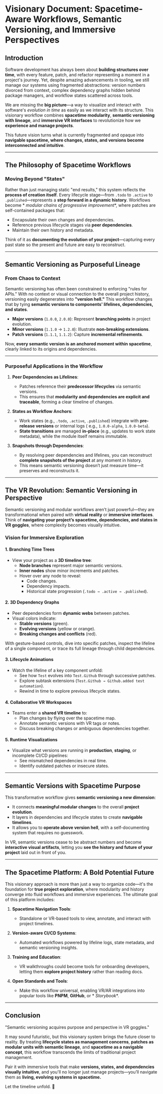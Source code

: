 # Visionary Document: Spacetime-Aware Workflows, Semantic Versioning, and Immersive Perspectives

## Introduction

Software development has always been about **building structures over time**, with every feature, patch, and refactor
representing a moment in a project's journey. Yet, despite amazing advancements in tooling, we still manage our systems
using fragmented abstractions: version numbers divorced from context, complex dependency graphs hidden behind package
managers, and workflow states scattered across tools.

We are missing the **big picture**—a way to visualize and interact with software's *evolution in time* as easily as we
interact with its structure. This visionary workflow combines **spacetime modularity**, **semantic versioning with
lineage**, and **immersive VR interfaces** to revolutionize how we **experience and manage projects**.

This future vision turns what is currently fragmented and opaque into **navigable spacetime, where changes, states, and
versions become interconnected and intuitive**.

---

## The Philosophy of Spacetime Workflows

### Moving Beyond "States"

Rather than just managing static "end results," this system reflects the **process of creation itself**. Every lifecycle
stage—from `.todo` to `.active` to `.published`—represents a **step forward in a dynamic history**. Workflows become *
*modular chains of progressive improvement**, where patches are self-contained packages that:

- Encapsulate their own changes and dependencies.
- Reference previous lifecycle stages via **peer dependencies**.
- Maintain their own history and metadata.

Think of it as **documenting the evolution of your project**—capturing every past state so the present and future are
easy to reconstruct.

---

## Semantic Versioning as Purposeful Lineage

### From Chaos to Context

Semantic versioning has often been constrained to enforcing "rules for APIs." With no context or visual connection to
the overall project history, versioning easily degenerates into **"version hell."** This workflow changes that by tying
**semantic versions to components' lifelines, dependencies, and states**.

- **Major versions** (`1.0.0`, `2.0.0`): Represent **branching points** in project evolution.
- **Minor versions** (`1.1.0` → `1.2.0`): Illustrate **non-breaking extensions**.
- **Patch versions** (`1.1.1`, `1.1.2`): Capture **incremental refinements**.

Now, **every semantic version is an anchored moment within spacetime**, clearly linked to its origins and dependencies.

---

### Purposeful Applications in the Workflow

1. **Peer Dependencies as Lifelines**:
    - Patches reference their **predecessor lifecycles** via semantic versions.
    - This ensures that **modularity and dependencies are explicit and traceable**, forming a clear timeline of changes.

2. **States as Workflow Anchors**:
    - Work states (e.g., `.todo`, `.active`, `.published`) integrate with **pre-release versions** or internal logs (
      e.g., `1.0.0-alpha`, `1.0.0-beta`).
    - **State transitions** are managed **in-place** (e.g., updates to work state metadata), while the module itself
      remains immutable.

3. **Snapshots through Dependencies**:
    - By resolving peer dependencies and lifelines, you can reconstruct **complete snapshots of the project** at any
      moment in history.
    - This means semantic versioning doesn’t just measure time—it preserves and reconstructs it.

---

## The VR Revolution: Semantic Versioning in Perspective

Semantic versioning and modular workflows aren’t just powerful—they are transformational when paired with **virtual
reality** or **immersive interfaces**. Think of **navigating your project’s spacetime, dependencies, and states in VR
goggles**, where complexity becomes visually intuitive.

### Vision for Immersive Exploration

#### 1. **Branching Time Trees**

- View your project as a **3D timeline tree**:
    - **Node branches** represent major semantic versions.
    - **Inner nodes** show minor increments and patches.
    - Hover over any node to reveal:
        - Code changes.
        - Dependency impacts.
        - Historical state progression (`.todo → .active → .published`).

#### 2. **3D Dependency Graphs**

- Peer dependencies form **dynamic webs** between patches.
- Visual colors indicate:
    - **Stable versions** (green).
    - **Evolving versions** (yellow or orange).
    - **Breaking changes and conflicts** (red).

With gesture-based controls, dive into specific patches, inspect the lifeline of a single component, or trace its full
lineage through child dependencies.

#### 3. **Lifecycle Animations**

- Watch the lifeline of a key component unfold:
    - See how `Test` evolves into `Test.Github` through successive patches.
    - Explore subtask extensions (`Test.Github → Github.added test automation`).
    - Rewind in time to explore previous lifecycle states.

#### 4. **Collaborative VR Workspaces**

- Teams enter a **shared VR timeline** to:
    - Plan changes by flying over the spacetime map.
    - Annotate semantic versions with VR tags or notes.
    - Discuss breaking changes or ambiguous dependencies together.

#### 5. **Runtime Visualizations**

- Visualize what versions are running in **production**, **staging**, or incomplete CI/CD pipelines:
    - See mismatched dependencies in real time.
    - Identify outdated patches or insecure states.

---

## Semantic Versions with Spacetime Purpose

This transformative workflow gives **semantic versioning a new dimension**:

- It connects **meaningful modular changes** to the overall **project evolution**.
- It layers in dependencies and lifecycle states to create **navigable timelines**.
- It allows you to **operate above version hell**, with a self-documenting system that requires no guesswork.

In VR, semantic versions cease to be abstract numbers and become **interactive visual artifacts**, letting you **see the
history and future of your project** laid out in front of you.

---

## The Spacetime Platform: A Bold Potential Future

This visionary approach is more than just a way to organize code—it's the foundation for **true project exploration**,
where modularity and history converge into fluid workflows and immersive experiences. The ultimate goal of this platform
includes:

1. **Spacetime Navigation Tools**:
    - Standalone or VR-based tools to view, annotate, and interact with project timelines.

2. **Version-aware CI/CD Systems**:
    - Automated workflows powered by lifeline logs, state metadata, and semantic versioning insights.

3. **Training and Education**:
    - VR walkthroughs could become tools for onboarding developers, letting them **explore project history** rather than
      reading docs.

4. **Open Standards and Tools**:
    - Make this workflow universal, enabling VR/AR integrations into popular tools like **PNPM**, **GitHub**, or *
      *Storybook**.

---

## Conclusion

"Semantic versioning acquires purpose and perspective in VR goggles."

It may sound futuristic, but this visionary system brings the future closer to reality. By treating **lifecycle states
as management concerns**, **patches as modular units with semantic lineage**, and **spacetime as a navigable concept**,
this workflow transcends the limits of traditional project management.

Pair it with immersive tools that make **versions, states, and dependencies visually intuitive**, and you'll no longer
just manage projects—you’ll navigate them as **living, evolving systems in spacetime.**

Let the timeline unfold. 🚀